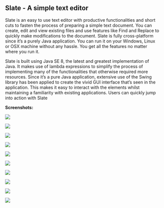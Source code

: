 ## Slate - A simple text editor

Slate is an easy to use text editor with productive functionalities and short cuts to fasten the process of preparing a simple text document. You can create, edit and view existing files and use features like Find and Replace to quickly make modifications to the document. Slate is fully cross-platform since it’s a purely Java application. You can run it on your Windows, Linux or OSX machine without any hassle. You get all the features no matter where you run it.

Slate is built using Java SE 8, the latest and greatest implementation of Java. It makes use of lambda expressions to simplify the process of implementing many of the functionalities that otherwise required more resources. Since it’s a pure Java application, extensive use of the Swing library has been applied to create the vivid GUI interface that’s seen in the application. This makes it easy to interact with the elements whilst maintaining a familiarity with existing applications. Users can quickly jump into action with Slate

**Screenshots:**

![](https://i.imgur.com/QxSRbwk.jpg)

![](https://i.imgur.com/vI1yyhB.jpg)

![](https://i.imgur.com/5IN3HAi.jpg)

![](https://i.imgur.com/Fcx6gis.jpg)

![](https://i.imgur.com/KpAkbsR.jpg)

![](https://i.imgur.com/qbOJhiK.jpg)

![](https://i.imgur.com/G9tYfF0.jpg)

![](https://i.imgur.com/j81vbRy.jpg)

![](https://i.imgur.com/wTbvvcd.jpg)

![](https://i.imgur.com/1HYwx2D.jpg)
